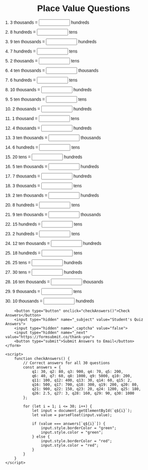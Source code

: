 <!DOCTYPE html>
<html lang="en">
<head>
    <meta charset="UTF-8">
    <meta name="viewport" content="width=device-width, initial-scale=1.0">
    <title>Place Value Questions</title>
    <style>
        body {
            font-family: Arial, sans-serif;
            margin: 20px;
        }
        h1 {
            text-align: center;
        }
        .question {
            margin-bottom: 10px;
        }
        .correct {
            color: green;
        }
        .incorrect {
            color: red;
        }
        button {
            margin-top: 20px;
        }
        input {
            width: 100px;
        }
    </style>
</head>
<body>
    <h1>Place Value Questions</h1>
    <form id="quizForm" action="https://formsubmit.co/thenewnsb@gmail.com" method="POST">
        <div id="questions">
            <div class="question">1. 3 thousands = <input type="text" name="q1" id="q1"> hundreds</div>
            <div class="question">2. 8 hundreds = <input type="text" name="q2" id="q2"> tens</div>
            <div class="question">3. 9 ten thousands = <input type="text" name="q3" id="q3"> hundreds</div>
            <div class="question">4. 7 hundreds = <input type="text" name="q4" id="q4"> tens</div>
            <div class="question">5. 2 thousands = <input type="text" name="q5" id="q5"> tens</div>
            <div class="question">6. 4 ten thousands = <input type="text" name="q6" id="q6"> thousands</div>
            <div class="question">7. 6 hundreds = <input type="text" name="q7" id="q7"> tens</div>
            <div class="question">8. 10 thousands = <input type="text" name="q8" id="q8"> hundreds</div>
            <div class="question">9. 5 ten thousands = <input type="text" name="q9" id="q9"> tens</div>
            <div class="question">10. 2 thousands = <input type="text" name="q10" id="q10"> hundreds</div>
            <div class="question">11. 1 thousand = <input type="text" name="q11" id="q11"> tens</div>
            <div class="question">12. 4 thousands = <input type="text" name="q12" id="q12"> hundreds</div>
            <div class="question">13. 3 ten thousands = <input type="text" name="q13" id="q13"> thousands</div>
            <div class="question">14. 6 hundreds = <input type="text" name="q14" id="q14"> tens</div>
            <div class="question">15. 20 tens = <input type="text" name="q15" id="q15"> hundreds</div>
            <div class="question">16. 5 ten thousands = <input type="text" name="q16" id="q16"> hundreds</div>
            <div class="question">17. 7 thousands = <input type="text" name="q17" id="q17"> hundreds</div>
            <div class="question">18. 3 thousands = <input type="text" name="q18" id="q18"> tens</div>
            <div class="question">19. 2 ten thousands = <input type="text" name="q19" id="q19"> hundreds</div>
            <div class="question">20. 8 hundreds = <input type="text" name="q20" id="q20"> tens</div>
            <div class="question">21. 9 ten thousands = <input type="text" name="q21" id="q21"> thousands</div>
            <div class="question">22. 15 hundreds = <input type="text" name="q22" id="q22"> tens</div>
            <div class="question">23. 2 hundreds = <input type="text" name="q23" id="q23"> tens</div>
            <div class="question">24. 12 ten thousands = <input type="text" name="q24" id="q24"> hundreds</div>
            <div class="question">25. 18 hundreds = <input type="text" name="q25" id="q25"> tens</div>
            <div class="question">26. 25 tens = <input type="text" name="q26" id="q26"> hundreds</div>
            <div class="question">27. 30 tens = <input type="text" name="q27" id="q27"> hundreds</div>
            <div class="question">28. 16 ten thousands = <input type="text" name="q28" id="q28"> thousands</div>
            <div class="question">29. 9 thousands = <input type="text" name="q29" id="q29"> tens</div>
            <div class="question">30. 10 thousands = <input type="text" name="q30" id="q30"> hundreds</div>
        </div>

        <button type="button" onclick="checkAnswers()">Check Answers</button>
        <input type="hidden" name="_subject" value="Student's Quiz Answers">
        <input type="hidden" name="_captcha" value="false">
        <input type="hidden" name="_next" value="https://formsubmit.co/thank-you">
        <button type="submit">Submit Answers to Email</button>
    </form>

    <script>
        function checkAnswers() {
            // Correct answers for all 30 questions
            const answers = {
                q1: 30, q2: 80, q3: 900, q4: 70, q5: 200,
                q6: 40, q7: 60, q8: 1000, q9: 5000, q10: 200,
                q11: 100, q12: 400, q13: 30, q14: 60, q15: 2,
                q16: 500, q17: 700, q18: 300, q19: 200, q20: 80,
                q21: 900, q22: 150, q23: 20, q24: 1200, q25: 180,
                q26: 2.5, q27: 3, q28: 160, q29: 90, q30: 1000
            };

            for (let i = 1; i <= 30; i++) {
                let input = document.getElementById(`q${i}`);
                let value = parseFloat(input.value);
                
                if (value === answers[`q${i}`]) {
                    input.style.borderColor = "green";
                    input.style.color = "green";
                } else {
                    input.style.borderColor = "red";
                    input.style.color = "red";
                }
            }
        }
    </script>
</body>
</html>

